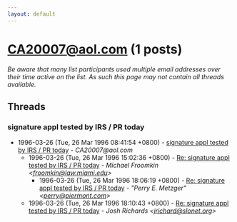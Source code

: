 ```yaml
---
layout: default
---
```


# CA20007@aol.com (1 posts)

_Be aware that many list participants used multiple email addresses over their time active on the list. As such this page may not contain all threads available._

## Threads

### signature appl tested by IRS / PR today
+ 1996-03-26 (Tue, 26 Mar 1996 08:41:54 +0800) - [signature appl tested by IRS / PR today](/archive/1996/03/4a19de6673420bfe301cbd176370493c3810374894c59898292d5e1fdad137fd) - _CA20007@aol.com_
  + 1996-03-26 (Tue, 26 Mar 1996 15:02:36 +0800) - [Re: signature appl tested by IRS / PR today](/archive/1996/03/6935786807469bcd5a17abbb062447ebe5ef5f76de09976d1c7b8f4a549bb991) - _Michael Froomkin \<froomkin@law.miami.edu\>_
    + 1996-03-26 (Tue, 26 Mar 1996 18:06:19 +0800) - [Re: signature appl tested by IRS / PR today](/archive/1996/03/d89cfb5e9ce6c098a37320544a300d78c2d4e6cecc57f9e909ce6d6036cfbedd) - _"Perry E. Metzger" \<perry@piermont.com\>_
  + 1996-03-26 (Tue, 26 Mar 1996 18:10:43 +0800) - [Re: signature appl tested by IRS / PR today](/archive/1996/03/0b812d6456063b18540f110a3dc88546fd30b14751b339c649a6dc888e9a0c0c) - _Josh Richards \<jrichard@slonet.org\>_

